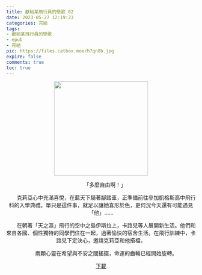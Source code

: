 ```yaml
---
title: 獻給某飛行員的戀歌 02
date: 2023-05-27 12:19:23
categories: 完結
tags:
- 獻給某飛行員的戀歌
- epub
- 完結
pic: https://files.catbox.moe/h7qn8b.jpg
expire: false
comments: true
toc: true
---
```


<div style="text-align:center" class="kratos-post-content">

<img width="250px" src="https://files.catbox.moe/h7qn8b.jpg">

<p>
　　「多麼自由啊！」

　　克莉亞心中充滿喜悅，在藍天下騎著腳踏車，正準備前往參加凱格斯高中飛行科的入學典禮。單只是這件事，就足以讓她喜形於色，更何況今天還有可能遇見「他」……

　　在朝著「天之涯」飛行的空中之島伊斯拉上，卡路兒等人展開新生活。他們和來自各國、個性獨特的同學們住在一起，過著愉快的宿舍生活。在飛行訓練中，卡路兒下定決心，邀請克莉亞和他搭檔。

　　兩顆心靈在希望與不安之間搖擺，命運的齒輪已經開始旋轉。
</p>

<p>
<a href="https://epubdatabase.azurewebsites.net/EBOOKS/EPUB/完結/某飛行員系列/獻給某飛行員的戀歌/獻給某飛行員的戀歌2.epub?download=1">下載</a>
</p>

</div>
